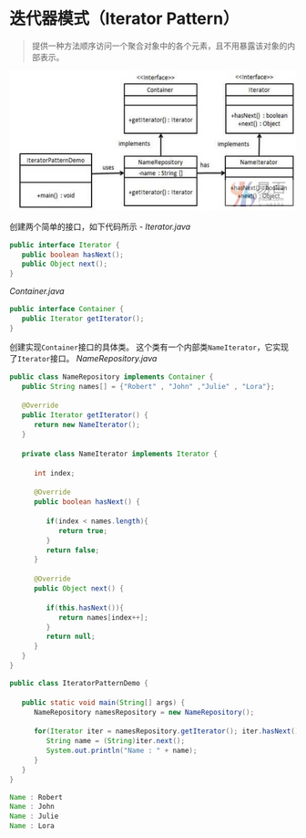 # 迭代器模式（Iterator Pattern）

> 提供一种方法顺序访问一个聚合对象中的各个元素，且不用暴露该对象的内部表示。

![](assets/IT-P-1535981927703.jpg)



创建两个简单的接口，如下代码所示 -
*Iterator.java*

```java
public interface Iterator {
   public boolean hasNext();
   public Object next();
}
```

*Container.java*

```java
public interface Container {
   public Iterator getIterator();
}

```

创建实现`Container`接口的具体类。 这个类有一个内部类`NameIterator`，它实现了`Iterator`接口。
*NameRepository.java*

```java
public class NameRepository implements Container {
   public String names[] = {"Robert" , "John" ,"Julie" , "Lora"};

   @Override
   public Iterator getIterator() {
      return new NameIterator();
   }

   private class NameIterator implements Iterator {

      int index;

      @Override
      public boolean hasNext() {

         if(index < names.length){
            return true;
         }
         return false;
      }

      @Override
      public Object next() {

         if(this.hasNext()){
            return names[index++];
         }
         return null;
      }        
   }
}
```

```java
public class IteratorPatternDemo {

   public static void main(String[] args) {
      NameRepository namesRepository = new NameRepository();

      for(Iterator iter = namesRepository.getIterator(); iter.hasNext();){
         String name = (String)iter.next();
         System.out.println("Name : " + name);
      }     
   }
}
```

```java
Name : Robert
Name : John
Name : Julie
Name : Lora
```